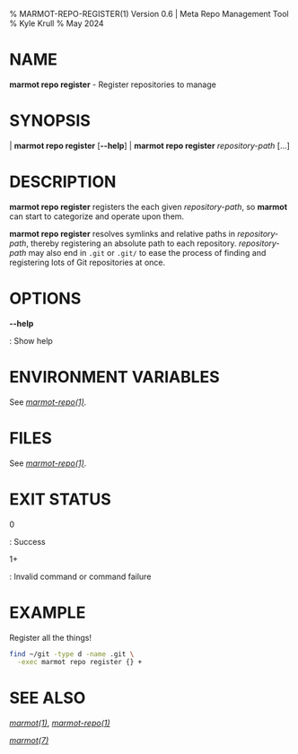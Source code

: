 % MARMOT-REPO-REGISTER(1) Version 0.6 | Meta Repo Management Tool
% Kyle Krull
% May 2024

# NAME

**marmot repo register** - Register repositories to manage

# SYNOPSIS

| **marmot repo register** [**\-\-help**]
| **marmot repo register** *repository-path* [...]

# DESCRIPTION

**marmot repo register** registers the each given *repository-path*, so **marmot** can start to
categorize and operate upon them.

**marmot repo register** resolves symlinks and relative paths in *repository-path*, thereby
registering an absolute path to each repository.  *repository-path* may also end in `.git` or
`.git/` to ease the process of finding and registering lots of Git repositories at once.

# OPTIONS

**-\-help**

: Show help

# ENVIRONMENT VARIABLES

See [*marmot-repo(1)*](./marmot-repo.1.md).

# FILES

See [*marmot-repo(1)*](./marmot-repo.1.md).

# EXIT STATUS

0

: Success

1+

: Invalid command or command failure

# EXAMPLE

Register all the things!

```sh
find ~/git -type d -name .git \
  -exec marmot repo register {} +
```

# SEE ALSO

[*marmot(1)*](./marmot.1.md), [*marmot-repo(1)*](./marmot-repo.1.md)

[*marmot(7)*](./marmot.7.md)
